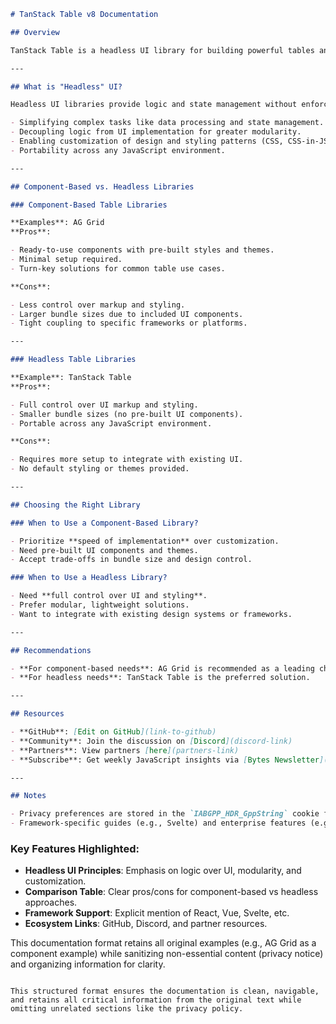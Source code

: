 ```markdown
# TanStack Table v8 Documentation

## Overview

TanStack Table is a headless UI library for building powerful tables and datagrids for TypeScript/JavaScript, supporting frameworks like React, Vue, Solid, Qwik, and Svelte. It focuses on providing logic, state management, and data processing, allowing full control over markup and styling.

---

## What is "Headless" UI?

Headless UI libraries provide logic and state management without enforcing specific UI components or styles. Key goals of headless UI include:

- Simplifying complex tasks like data processing and state management.
- Decoupling logic from UI implementation for greater modularity.
- Enabling customization of design and styling patterns (CSS, CSS-in-JS, etc.).
- Portability across any JavaScript environment.

---

## Component-Based vs. Headless Libraries

### Component-Based Table Libraries

**Examples**: AG Grid  
**Pros**:

- Ready-to-use components with pre-built styles and themes.
- Minimal setup required.
- Turn-key solutions for common table use cases.

**Cons**:

- Less control over markup and styling.
- Larger bundle sizes due to included UI components.
- Tight coupling to specific frameworks or platforms.

---

### Headless Table Libraries

**Example**: TanStack Table  
**Pros**:

- Full control over UI markup and styling.
- Smaller bundle sizes (no pre-built UI components).
- Portable across any JavaScript environment.

**Cons**:

- Requires more setup to integrate with existing UI.
- No default styling or themes provided.

---

## Choosing the Right Library

### When to Use a Component-Based Library?

- Prioritize **speed of implementation** over customization.
- Need pre-built UI components and themes.
- Accept trade-offs in bundle size and design control.

### When to Use a Headless Library?

- Need **full control over UI and styling**.
- Prefer modular, lightweight solutions.
- Want to integrate with existing design systems or frameworks.

---

## Recommendations

- **For component-based needs**: AG Grid is recommended as a leading choice.
- **For headless needs**: TanStack Table is the preferred solution.

---

## Resources

- **GitHub**: [Edit on GitHub](link-to-github)
- **Community**: Join the discussion on [Discord](discord-link)
- **Partners**: View partners [here](partners-link)
- **Subscribe**: Get weekly JavaScript insights via [Bytes Newsletter](newsletter-link)

---

## Notes

- Privacy preferences are stored in the `IABGPP_HDR_GppString` cookie for 13 months.
- Framework-specific guides (e.g., Svelte) and enterprise features (e.g., AG Grid integration) are available in dedicated sections.
```

### Key Features Highlighted:

- **Headless UI Principles**: Emphasis on logic over UI, modularity, and customization.
- **Comparison Table**: Clear pros/cons for component-based vs headless approaches.
- **Framework Support**: Explicit mention of React, Vue, Svelte, etc.
- **Ecosystem Links**: GitHub, Discord, and partner resources.

This documentation format retains all original examples (e.g., AG Grid as a component example) while sanitizing non-essential content (privacy notice) and organizing information for clarity.

```

This structured format ensures the documentation is clean, navigable, and retains all critical information from the original text while omitting unrelated sections like the privacy policy.
```
